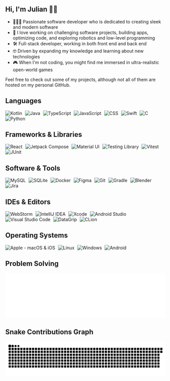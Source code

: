 ## Hi, I'm Julian 👋🏻
* 👨🏻‍💻 Passionate software developer who is dedicated to creating sleek and modern software
* 💯 I love working on challenging software projects, building apps, optimizing code, and exploring robotics and low-level programming
* 🛠️ Full-stack developer, working in both front end and back end
* 🤓 Driven by expanding my knowledge and learning about new technologies
* 🎮 When I'm not coding, you might find me immersed in ultra-realistic open-world games

Feel free to check out some of my projects, although not all of them are hosted on my personal GitHub.

<!-- Skill icons listed separately for custom spacing and tooltips. Images change color according to theme preferences. -->
## Languages
<picture>
  <source media="(prefers-color-scheme: dark)" srcset="https://skillicons.dev/icons?i=kotlin&theme=dark">
  <source media="(prefers-color-scheme: light)" srcset="https://skillicons.dev/icons?i=kotlin&theme=light">
  <img src="https://skillicons.dev/icons?i=kotlin&theme=dark" alt="Kotlin" title="Kotlin">
</picture>
&VeryThinSpace;
<picture>
  <source media="(prefers-color-scheme: dark)" srcset="https://skillicons.dev/icons?i=java&theme=dark">
  <source media="(prefers-color-scheme: light)" srcset="https://skillicons.dev/icons?i=java&theme=light">
  <img src="https://skillicons.dev/icons?i=java&theme=dark" alt="Java" title="Java">
</picture>
&VeryThinSpace;
<picture>
  <source media="(prefers-color-scheme: dark)" srcset="https://skillicons.dev/icons?i=ts&theme=dark">
  <source media="(prefers-color-scheme: light)" srcset="https://skillicons.dev/icons?i=ts&theme=light">
  <img src="https://skillicons.dev/icons?i=ts&theme=dark" alt="TypeScript" title="TypeScript">
</picture>
&VeryThinSpace;
<picture>
  <source media="(prefers-color-scheme: dark)" srcset="https://skillicons.dev/icons?i=js&theme=dark">
  <source media="(prefers-color-scheme: light)" srcset="https://skillicons.dev/icons?i=js&theme=light">
  <img src="https://skillicons.dev/icons?i=js&theme=dark" alt="JavaScript" title="JavaScript">
</picture>
&VeryThinSpace;
<picture>
  <source media="(prefers-color-scheme: dark)" srcset="https://skillicons.dev/icons?i=css&theme=dark">
  <source media="(prefers-color-scheme: light)" srcset="https://skillicons.dev/icons?i=css&theme=light">
  <img src="https://skillicons.dev/icons?i=css&theme=dark" alt="CSS" title="CSS">
</picture>
&VeryThinSpace;
<picture>
  <source media="(prefers-color-scheme: dark)" srcset="https://skillicons.dev/icons?i=swift&theme=dark">
  <source media="(prefers-color-scheme: light)" srcset="https://skillicons.dev/icons?i=swift&theme=light">
  <img src="https://skillicons.dev/icons?i=swift&theme=dark" alt="Swift" title="Swift">
</picture>
&VeryThinSpace;
<picture>
  <source media="(prefers-color-scheme: dark)" srcset="https://skillicons.dev/icons?i=c&theme=dark">
  <source media="(prefers-color-scheme: light)" srcset="https://skillicons.dev/icons?i=c&theme=light">
  <img src="https://skillicons.dev/icons?i=c&theme=dark" alt="C" title="C">
</picture>
&VeryThinSpace;
<picture>
  <source media="(prefers-color-scheme: dark)" srcset="https://skillicons.dev/icons?i=py&theme=dark">
  <source media="(prefers-color-scheme: light)" srcset="https://skillicons.dev/icons?i=py&theme=light">
  <img src="https://skillicons.dev/icons?i=py&theme=dark" alt="Python" title="Python">
</picture>

## Frameworks & Libraries
<picture>
  <source media="(prefers-color-scheme: dark)" srcset="https://skillicons.dev/icons?i=react&theme=dark">
  <source media="(prefers-color-scheme: light)" srcset="https://skillicons.dev/icons?i=react&theme=light">
  <img src="https://skillicons.dev/icons?i=react&theme=dark" alt="React" title="React">
</picture>
&VeryThinSpace;
<picture>
  <source media="(prefers-color-scheme: dark)" srcset="https://go-skill-icons.vercel.app/api/icons?i=jetpackcompose&theme=dark">
  <source media="(prefers-color-scheme: light)" srcset="https://go-skill-icons.vercel.app/api/icons?i=jetpackcompose&theme=light">
  <img src="https://go-skill-icons.vercel.app/api/icons?i=jetpackcompose&theme=dark" alt="Jetpack Compose" title="Jetpack Compose">
</picture>
&VeryThinSpace;
<picture>
  <source media="(prefers-color-scheme: dark)" srcset="https://skillicons.dev/icons?i=materialui&theme=dark">
  <source media="(prefers-color-scheme: light)" srcset="https://skillicons.dev/icons?i=materialui&theme=light">
  <img src="https://skillicons.dev/icons?i=materialui&theme=dark" alt="Material UI" title="Material UI">
</picture>
&VeryThinSpace;
<picture>
  <source media="(prefers-color-scheme: dark)" srcset="https://go-skill-icons.vercel.app/api/icons?i=testinglibrary&theme=dark">
  <source media="(prefers-color-scheme: light)" srcset="https://go-skill-icons.vercel.app/api/icons?i=testinglibrary&theme=light">
  <img src="https://go-skill-icons.vercel.app/api/icons?i=testinglibrary&theme=dark" alt="Testing Library" title="Testing Library">
</picture>
&VeryThinSpace;
<picture>
  <source media="(prefers-color-scheme: dark)" srcset="https://go-skill-icons.vercel.app/api/icons?i=vitest&theme=dark">
  <source media="(prefers-color-scheme: light)" srcset="https://go-skill-icons.vercel.app/api/icons?i=vitest&theme=light">
  <img src="https://go-skill-icons.vercel.app/api/icons?i=vitest&theme=dark" alt="Vitest" title="Vitest">
</picture>
&VeryThinSpace;
<picture>
  <source media="(prefers-color-scheme: dark)" srcset="https://go-skill-icons.vercel.app/api/icons?i=junit&theme=dark">
  <source media="(prefers-color-scheme: light)" srcset="https://go-skill-icons.vercel.app/api/icons?i=junit&theme=light">
  <img src="https://go-skill-icons.vercel.app/api/icons?i=junit&theme=dark" alt="JUnit" title="JUnit">
</picture>

## Software & Tools
<picture>
  <source media="(prefers-color-scheme: dark)" srcset="https://skillicons.dev/icons?i=mysql&theme=dark">
  <source media="(prefers-color-scheme: light)" srcset="https://skillicons.dev/icons?i=mysql&theme=light">
  <img src="https://skillicons.dev/icons?i=mysql&theme=dark" alt="MySQL" title="MySQL">
</picture>
&VeryThinSpace;
<picture>
  <source media="(prefers-color-scheme: dark)" srcset="https://skillicons.dev/icons?i=sqlite&theme=dark">
  <source media="(prefers-color-scheme: light)" srcset="https://skillicons.dev/icons?i=sqlite&theme=light">
  <img src="https://skillicons.dev/icons?i=sqlite&theme=dark" alt="SQLite" title="SQLite">
</picture>
&VeryThinSpace;
<picture>
  <source media="(prefers-color-scheme: dark)" srcset="https://skillicons.dev/icons?i=docker&theme=dark">
  <source media="(prefers-color-scheme: light)" srcset="https://skillicons.dev/icons?i=docker&theme=light">
  <img src="https://skillicons.dev/icons?i=docker&theme=dark" alt="Docker" title="Docker">
</picture>
&VeryThinSpace;
<picture>
  <source media="(prefers-color-scheme: dark)" srcset="https://skillicons.dev/icons?i=figma&theme=dark">
  <source media="(prefers-color-scheme: light)" srcset="https://skillicons.dev/icons?i=figma&theme=light">
  <img src="https://skillicons.dev/icons?i=figma&theme=dark" alt="Figma" title="Figma">
</picture>
&VeryThinSpace;
<picture>
  <source media="(prefers-color-scheme: dark)" srcset="https://skillicons.dev/icons?i=git&theme=dark">
  <source media="(prefers-color-scheme: light)" srcset="https://skillicons.dev/icons?i=git&theme=light">
  <img src="https://skillicons.dev/icons?i=git&theme=dark" alt="Git" title="Git">
</picture>
&VeryThinSpace;
<picture>
  <source media="(prefers-color-scheme: dark)" srcset="https://skillicons.dev/icons?i=gradle&theme=dark">
  <source media="(prefers-color-scheme: light)" srcset="https://skillicons.dev/icons?i=gradle&theme=light">
  <img src="https://skillicons.dev/icons?i=gradle&theme=dark" alt="Gradle" title="Gradle">
</picture>
&VeryThinSpace;
<picture>
  <source media="(prefers-color-scheme: dark)" srcset="https://skillicons.dev/icons?i=blender&theme=dark">
  <source media="(prefers-color-scheme: light)" srcset="https://skillicons.dev/icons?i=blender&theme=light">
  <img src="https://skillicons.dev/icons?i=blender&theme=dark" alt="Blender" title="Blender">
</picture>
&VeryThinSpace;
<picture>
  <source media="(prefers-color-scheme: dark)" srcset="https://go-skill-icons.vercel.app/api/icons?i=jira&theme=dark">
  <source media="(prefers-color-scheme: light)" srcset="https://go-skill-icons.vercel.app/api/icons?i=jira&theme=light">
  <img src="https://go-skill-icons.vercel.app/api/icons?i=jira&theme=dark" alt="Jira" title="Jira">
</picture>


## IDEs & Editors
<picture>
  <source media="(prefers-color-scheme: dark)" srcset="https://skillicons.dev/icons?i=webstorm&theme=dark">
  <source media="(prefers-color-scheme: light)" srcset="https://skillicons.dev/icons?i=webstorm&theme=light">
  <img src="https://skillicons.dev/icons?i=webstorm&theme=dark" alt="WebStorm" title="WebStorm">
</picture>
&VeryThinSpace;
<picture>
  <source media="(prefers-color-scheme: dark)" srcset="https://skillicons.dev/icons?i=idea&theme=dark">
  <source media="(prefers-color-scheme: light)" srcset="https://skillicons.dev/icons?i=idea&theme=light">
  <img src="https://skillicons.dev/icons?i=idea&theme=dark" alt="IntelliJ IDEA" title="IntelliJ IDEA">
</picture>
&VeryThinSpace;
<picture>
  <source media="(prefers-color-scheme: dark)" srcset="https://go-skill-icons.vercel.app/api/icons?i=xcode&theme=dark">
  <source media="(prefers-color-scheme: light)" srcset="https://go-skill-icons.vercel.app/api/icons?i=xcode&theme=light">
  <img src="https://go-skill-icons.vercel.app/api/icons?i=xcode&theme=dark" alt="Xcode" title="Xcode">
</picture>
&VeryThinSpace;
<picture>
  <source media="(prefers-color-scheme: dark)" srcset="https://skillicons.dev/icons?i=androidstudio&theme=dark">
  <source media="(prefers-color-scheme: light)" srcset="https://skillicons.dev/icons?i=androidstudio&theme=light">
  <img src="https://skillicons.dev/icons?i=androidstudio&theme=dark" alt="Android Studio" title="Android Studio">
</picture>
&VeryThinSpace;
<picture>
  <source media="(prefers-color-scheme: dark)" srcset="https://skillicons.dev/icons?i=vscode&theme=dark">
  <source media="(prefers-color-scheme: light)" srcset="https://skillicons.dev/icons?i=vscode&theme=light">
  <img src="https://skillicons.dev/icons?i=vscode&theme=dark" alt="Visual Studio Code" title="Visual Studio Code">
</picture>
&VeryThinSpace;
<picture>
  <source media="(prefers-color-scheme: dark)" srcset="https://go-skill-icons.vercel.app/api/icons?i=datagrip&theme=dark">
  <source media="(prefers-color-scheme: light)" srcset="https://go-skill-icons.vercel.app/api/icons?i=datagrip&theme=light">
  <img src="https://go-skill-icons.vercel.app/api/icons?i=datagrip&theme=dark" alt="DataGrip" title="DataGrip">
</picture>
&VeryThinSpace;
<picture>
  <source media="(prefers-color-scheme: dark)" srcset="https://skillicons.dev/icons?i=clion&theme=dark">
  <source media="(prefers-color-scheme: light)" srcset="https://skillicons.dev/icons?i=clion&theme=light">
  <img src="https://skillicons.dev/icons?i=clion&theme=dark" alt="CLion" title="CLion">
</picture>

## Operating Systems
<picture>
  <source media="(prefers-color-scheme: dark)" srcset="https://skillicons.dev/icons?i=apple&theme=dark">
  <source media="(prefers-color-scheme: light)" srcset="https://skillicons.dev/icons?i=apple&theme=light">
  <img src="https://skillicons.dev/icons?i=apple&theme=dark" alt="Apple - macOS & iOS" title="Apple - macOS & iOS">
</picture>
&VeryThinSpace;
<picture>
  <source media="(prefers-color-scheme: dark)" srcset="https://skillicons.dev/icons?i=linux&theme=dark">
  <source media="(prefers-color-scheme: light)" srcset="https://skillicons.dev/icons?i=linux&theme=light">
  <img src="https://skillicons.dev/icons?i=linux&theme=dark" alt="Linux" title="Linux">
</picture>
&VeryThinSpace;
<picture>
  <source media="(prefers-color-scheme: dark)" srcset="https://skillicons.dev/icons?i=windows&theme=dark">
  <source media="(prefers-color-scheme: light)" srcset="https://skillicons.dev/icons?i=windows&theme=light">
  <img src="https://skillicons.dev/icons?i=windows&theme=dark" alt="Windows" title="Windows">
</picture>
&VeryThinSpace;
<picture>
  <source media="(prefers-color-scheme: dark)" srcset="https://go-skill-icons.vercel.app/api/icons?i=android&theme=dark">
  <source media="(prefers-color-scheme: light)" srcset="https://go-skill-icons.vercel.app/api/icons?i=android&theme=light">
  <img src="https://go-skill-icons.vercel.app/api/icons?i=android&theme=dark" alt="Android" title="Android">
</picture>

## Problem Solving
<p align="center">
  <a href="https://leetcode.com/u/ProjectUniverse/">
      <img src="https://raw.githubusercontent.com/projectuniverse/projectuniverse/output/leetcode.svg" alt="My LeetCode statistics">
  </a>
</p>

## Snake Contributions Graph
<p align="center">
  <picture>
    <source media="(prefers-color-scheme: dark)" srcset="https://raw.githubusercontent.com/projectuniverse/projectuniverse/output/github-contribution-grid-snake-dark.svg">
    <source media="(prefers-color-scheme: light)" srcset="https://raw.githubusercontent.com/projectuniverse/projectuniverse/output/github-contribution-grid-snake.svg">
    <img src="https://raw.githubusercontent.com/projectuniverse/projectuniverse/output/github-contribution-grid-snake-dark.svg" alt="Animation of a snake eating my contributions graph">
  </picture>
</p>
